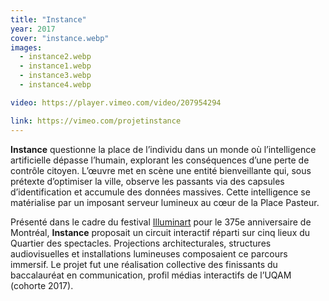 ```yaml
---
title: "Instance"
year: 2017
cover: "instance.webp"
images:
  - instance2.webp
  - instance1.webp
  - instance3.webp
  - instance4.webp

video: https://player.vimeo.com/video/207954294

link: https://vimeo.com/projetinstance
---
```


**Instance** questionne la place de l’individu dans un monde où l’intelligence artificielle dépasse l’humain, explorant les conséquences d’une perte de contrôle citoyen. L’œuvre met en scène une entité bienveillante qui, sous prétexte d’optimiser la ville, observe les passants via des capsules d’identification et accumule des données massives. Cette intelligence se matérialise par un imposant serveur lumineux au cœur de la Place Pasteur.

Présenté dans le cadre du festival [Illuminart](http://experienceilluminart.com/) pour le 375e anniversaire de Montréal, **Instance** proposait un circuit interactif réparti sur cinq lieux du Quartier des spectacles. Projections architecturales, structures audiovisuelles et installations lumineuses composaient ce parcours immersif. Le projet fut une réalisation collective des finissants du baccalauréat en communication, profil médias interactifs de l’UQAM (cohorte 2017).
